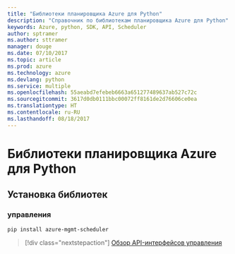 ```yaml
---
title: "Библиотеки планировщика Azure для Python"
description: "Справочник по библиотекам планировщика Azure для Python"
keywords: Azure, python, SDK, API, Scheduler
author: sptramer
ms.author: sttramer
manager: douge
ms.date: 07/10/2017
ms.topic: article
ms.prod: azure
ms.technology: azure
ms.devlang: python
ms.service: multiple
ms.openlocfilehash: 55aeabd7efebeb6663a651277489637ab527c72c
ms.sourcegitcommit: 3617d0db0111bbc00072ff8161de2d76606ce0ea
ms.translationtype: HT
ms.contentlocale: ru-RU
ms.lasthandoff: 08/18/2017
---
```

# <a name="azure-scheduler-libraries-for-python"></a>Библиотеки планировщика Azure для Python

## <a name="install-the-libraries"></a>Установка библиотек


### <a name="management"></a>управления

```bash
pip install azure-mgmt-scheduler
```
> [!div class="nextstepaction"]
> [Обзор API-интерфейсов управления](/python/api/overview/azure/scheduler/managementlibrary)